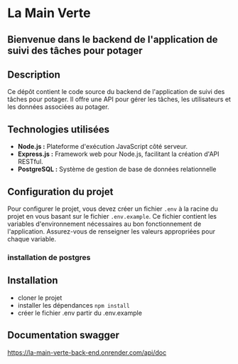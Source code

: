 # La Main Verte

## Bienvenue dans le backend de l'application de suivi des tâches pour potager

## Description

Ce dépôt contient le code source du backend de l'application de suivi des tâches pour potager. Il offre une API pour gérer les tâches, les utilisateurs et les données associées au potager.

## Technologies utilisées

- **Node.js :** Plateforme d'exécution JavaScript côté serveur.
- **Express.js :** Framework web pour Node.js, facilitant la création d'API RESTful.
- **PostgreSQL :** Système de gestion de base de données relationnelle


## Configuration du projet

Pour configurer le projet, vous devez créer un fichier `.env` à la racine du projet en vous basant sur le fichier `.env.example`. Ce fichier contient les variables d'environnement nécessaires au bon fonctionnement de l'application. Assurez-vous de renseigner les valeurs appropriées pour chaque variable.

### installation de postgres

## Installation
- cloner le projet
- installer les dépendances `npm install`
- créer le fichier .env  partir du .env.example

## Documentation swagger

https://la-main-verte-back-end.onrender.com/api/doc

